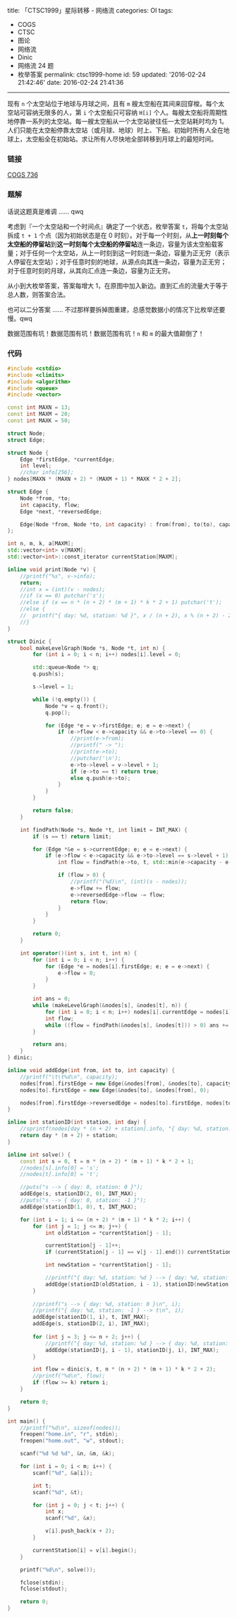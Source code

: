 title: 「CTSC1999」星际转移 - 网络流
categories: OI
tags: 
  - COGS
  - CTSC
  - 图论
  - 网络流
  - Dinic
  - 网络流 24 题
  - 枚举答案
permalink: ctsc1999-home
id: 59
updated: '2016-02-24 21:42:46'
date: 2016-02-24 21:41:36
---

现有 `n` 个太空站位于地球与月球之间，且有 `m` 艘太空船在其间来回穿梭。每个太空站可容纳无限多的人，第 `i` 个太空船只可容纳 `H[i]` 个人。每艘太空船将周期性地停靠一系列的太空站。每一艘太空船从一个太空站驶往任一太空站耗时均为 1。人们只能在太空船停靠太空站（或月球、地球）时上、下船。初始时所有人全在地球上，太空船全在初始站。求让所有人尽快地全部转移到月球上的最短时间。

<!-- more -->

### 链接
[COGS 736](http://cogs.top/cogs/problem/problem.php?pid=736)

### 题解
话说这题真是难调 …… qwq

考虑到『一个太空站和一个时间点』确定了一个状态，枚举答案 `t`，将每个太空站拆成 `t + 1` 个点（因为初始状态是在 0 时刻）。对于每一个时刻，从**上一时刻每个太空船的停留站**到**这一时刻每个太空船的停留站**连一条边，容量为该太空船载客量；对于任何一个太空站，从上一时刻到这一时刻连一条边，容量为正无穷（表示人停留在太空站）；对于任意时刻的地球，从源点向其连一条边，容量为正无穷；对于任意时刻的月球，从其向汇点连一条边，容量为正无穷。

从小到大枚举答案，答案每增大 1，在原图中加入新边。直到汇点的流量大于等于总人数，则答案合法。

也可以二分答案 …… 不过那样要拆掉图重建，总感觉数据小的情况下比枚举还要慢。qwq

数据范围有坑！数据范围有坑！数据范围有坑！`n` 和 `m` 的最大值颠倒了！

### 代码
```cpp
#include <cstdio>
#include <climits>
#include <algorithm>
#include <queue>
#include <vector>

const int MAXN = 13;
const int MAXM = 20;
const int MAXK = 50;

struct Node;
struct Edge;

struct Node {
	Edge *firstEdge, *currentEdge;
	int level;
	//char info[256];
} nodes[MAXN * (MAXN + 2) * (MAXM + 1) * MAXK * 2 + 2];

struct Edge {
	Node *from, *to;
	int capacity, flow;
	Edge *next, *reversedEdge;

	Edge(Node *from, Node *to, int capacity) : from(from), to(to), capacity(capacity), flow(0), next(from->firstEdge) {}
};

int n, m, k, a[MAXM];
std::vector<int> v[MAXM];
std::vector<int>::const_iterator currentStation[MAXM];

inline void print(Node *v) {
	//printf("%s", v->info);
	return;
	//int x = (int)(v - nodes);
	//if (x == 0) putchar('s');
	//else if (x == n * (n + 2) * (m + 1) * k * 2 + 1) putchar('t');
	//else {
	//	printf("{ day: %d, station: %d }", x / (n + 2), x % (n + 2) - 2);
	//}
}

struct Dinic {
	bool makeLevelGraph(Node *s, Node *t, int n) {
		for (int i = 0; i < n; i++) nodes[i].level = 0;

		std::queue<Node *> q;
		q.push(s);

		s->level = 1;

		while (!q.empty()) {
			Node *v = q.front();
			q.pop();

			for (Edge *e = v->firstEdge; e; e = e->next) {
				if (e->flow < e->capacity && e->to->level == 0) {
					//print(e->from);
					//printf(" -> ");
					//print(e->to);
					//putchar('\n');
					e->to->level = v->level + 1;
					if (e->to == t) return true;
					else q.push(e->to);
				}
			}
		}

		return false;
	}

	int findPath(Node *s, Node *t, int limit = INT_MAX) {
		if (s == t) return limit;

		for (Edge *&e = s->currentEdge; e; e = e->next) {
			if (e->flow < e->capacity && e->to->level == s->level + 1) {
				int flow = findPath(e->to, t, std::min(e->capacity - e->flow, limit));

				if (flow > 0) {
					//printf("(%d)\n", (int)(s - nodes));
					e->flow += flow;
					e->reversedEdge->flow -= flow;
					return flow;
				}
			}
		}

		return 0;
	}

	int operator()(int s, int t, int n) {
		for (int i = 0; i < n; i++) {
			for (Edge *e = nodes[i].firstEdge; e; e = e->next) {
				e->flow = 0;
			}
		}

		int ans = 0;
		while (makeLevelGraph(&nodes[s], &nodes[t], n)) {
			for (int i = 0; i < n; i++) nodes[i].currentEdge = nodes[i].firstEdge;
			int flow;
			while ((flow = findPath(&nodes[s], &nodes[t])) > 0) ans += flow;
		}

		return ans;
	}
} dinic;

inline void addEdge(int from, int to, int capacity) {
	//printf("\t\t%d\n", capacity);
	nodes[from].firstEdge = new Edge(&nodes[from], &nodes[to], capacity);
	nodes[to].firstEdge = new Edge(&nodes[to], &nodes[from], 0);

	nodes[from].firstEdge->reversedEdge = nodes[to].firstEdge, nodes[to].firstEdge->reversedEdge = nodes[from].firstEdge;
}

inline int stationID(int station, int day) {
	//sprintf(nodes[day * (n + 2) + station].info, "{ day: %d, station: %d }", day, station - 2);
	return day * (n + 2) + station;
}

inline int solve() {
	const int s = 0, t = n * (n + 2) * (m + 1) * k * 2 + 1;
	//nodes[s].info[0] = 's';
	//nodes[t].info[0] = 't';

	//puts("s --> { day: 0, station: 0 }");
	addEdge(s, stationID(2, 0), INT_MAX);
	//puts("s --> { day: 0, station: -1 }");
	addEdge(stationID(1, 0), t, INT_MAX);

	for (int i = 1; i <= (n + 2) * (m + 1) * k * 2; i++) {
		for (int j = 1; j <= m; j++) {
			int oldStation = *currentStation[j - 1];

			currentStation[j - 1]++;
			if (currentStation[j - 1] == v[j - 1].end()) currentStation[j - 1] = v[j - 1].begin();

			int newStation = *currentStation[j - 1];

			//printf("{ day: %d, station: %d } --> { day: %d, station: %d }\n", i - 1, oldStation - 2, i, newStation - 2);
			addEdge(stationID(oldStation, i - 1), stationID(newStation, i), a[j - 1]);
		}
		
		//printf("s --> { day: %d, station: 0 }\n", i);
		//printf("{ day: %d, station: -1 } --> t\n", i);
		addEdge(stationID(1, i), t, INT_MAX);
		addEdge(s, stationID(2, i), INT_MAX);
		
		for (int j = 3; j <= n + 2; j++) {
			//printf("{ day: %d, station: %d } --> { day: %d, station: %d }\n", i - 1, j - 2, i, j - 2);
			addEdge(stationID(j, i - 1), stationID(j, i), INT_MAX);
		}

		int flow = dinic(s, t, n * (n + 2) * (m + 1) * k * 2 + 2);
		//printf("%d\n", flow);
		if (flow >= k) return i;
	}

	return 0;
}

int main() {
	//printf("%d\n", sizeof(nodes));
	freopen("home.in", "r", stdin);
	freopen("home.out", "w", stdout);

	scanf("%d %d %d", &n, &m, &k);

	for (int i = 0; i < m; i++) {
		scanf("%d", &a[i]);

		int t;
		scanf("%d", &t);

		for (int j = 0; j < t; j++) {
			int x;
			scanf("%d", &x);

			v[i].push_back(x + 2);
		}

		currentStation[i] = v[i].begin();
	}

	printf("%d\n", solve());

	fclose(stdin);
	fclose(stdout);

	return 0;
}
```